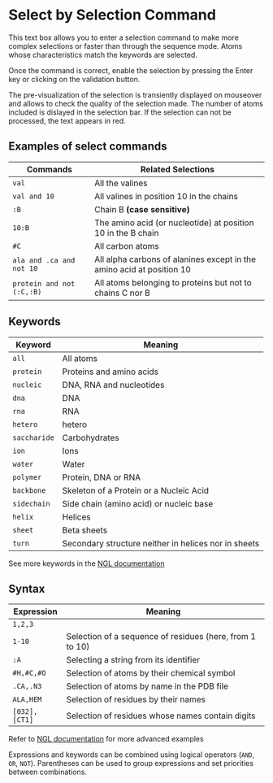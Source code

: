 # Select by Selection Command
This text box allows you to enter a selection command to make more complex selections or faster than through the sequence mode.
Atoms whose characteristics match the keywords are selected.

Once the command is correct, enable the selection by pressing the Enter key or clicking on the validation button.

The pre-visualization of the selection is transiently displayed on mouseover and allows to check the quality of the selection made. The number of atoms included is dislayed in the selection bar. If the selection can not be processed, the text appears in red.

## Examples of select commands
| Commands | Related Selections |
| ---------- | -------------------------- |
| `val` | All the valines |
| `val and 10` | All valines in position 10 in the chains
| `:B` | Chain B **(case sensitive)**
| `10:B` | The amino acid (or nucleotide) at position 10 in the B chain
| `#C` | All carbon atoms
| `ala and .ca and not 10` | All alpha carbons of alanines except in the amino acid at position 10
| `protein and not (:C,:B)` | All atoms belonging to proteins but not to chains C nor B

## Keywords
| Keyword | Meaning
| ----------- | ------
| `all` | All atoms
| `protein` | Proteins and amino acids
| `nucleic` | DNA, RNA and nucleotides
| `dna` | DNA
| `rna` | RNA
| `hetero` | hetero
| `saccharide` | Carbohydrates
| `ion` | Ions
| `water` | Water
| `polymer` | Protein, DNA or RNA
| `backbone` | Skeleton of a Protein or a Nucleic Acid
| `sidechain` | Side chain (amino acid) or nucleic base
| `helix` | Helices
| `sheet` | Beta sheets
| `turn` | Secondary structure neither in helices nor in sheets
See more keywords in the [NGL documentation](http://arose.github.io/ngl/api/tutorial-selection-language.html)

## Syntax
| Expression | Meaning
| --------------- | ---------------
| `1,2,3` | | Selection of residues by their number
| `1-10` | Selection of a sequence of residues (here, from 1 to 10)
| `:A` | Selecting a string from its identifier
| `#H,#C,#O` | Selection of atoms by their chemical symbol
| `.CA,.N3` | Selection of atoms by name in the PDB file
| `ALA,HEM` | Selection of residues by their names
| `[032],[CT1]` | Selection of residues whose names contain digits
Refer to [NGL documentation](http://arose.github.io/ngl/api/tutorial-selection-language.html) for more advanced examples

Expressions and keywords can be combined using logical operators (`AND`,` OR`, `NOT`). Parentheses can be used to group expressions and set priorities between combinations.